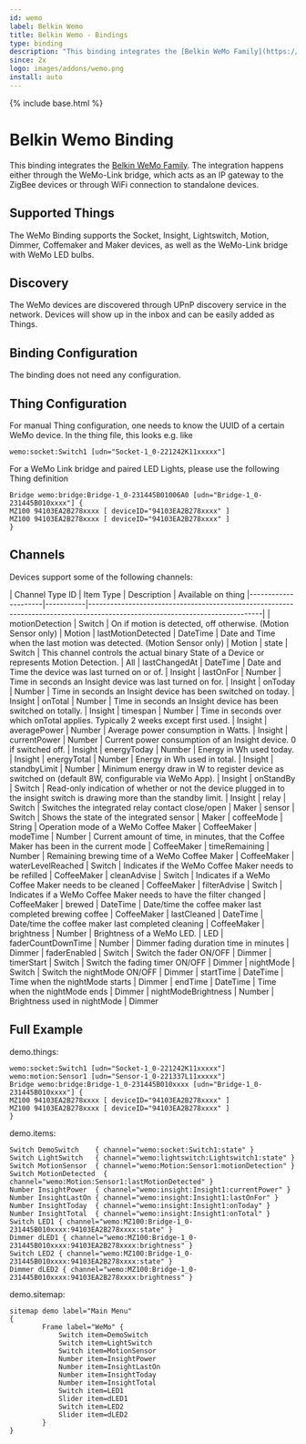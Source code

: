 ```yaml
---
id: wemo
label: Belkin Wemo
title: Belkin Wemo - Bindings
type: binding
description: "This binding integrates the [Belkin WeMo Family](https://www.belkin.com/us/Products/c/home-automation/)."
since: 2x
logo: images/addons/wemo.png
install: auto
---
```


<!-- Attention authors: Do not edit directly. Please add your changes to the appropriate source repository -->

{% include base.html %}

# Belkin Wemo Binding

This binding integrates the [Belkin WeMo Family](https://www.belkin.com/us/Products/c/home-automation/).
The integration happens either through the WeMo-Link bridge, which acts as an IP gateway to the ZigBee devices or through WiFi connection to standalone devices.

## Supported Things

The WeMo Binding supports the Socket, Insight, Lightswitch, Motion, Dimmer, Coffemaker and Maker devices, as well as the WeMo-Link bridge with WeMo LED bulbs.

## Discovery

The WeMo devices are discovered through UPnP discovery service in the network. Devices will show up in the inbox and can be easily added as Things.

## Binding Configuration

The binding does not need any configuration.

## Thing Configuration

For manual Thing configuration, one needs to know the UUID of a certain WeMo device.
In the thing file, this looks e.g. like

```
wemo:socket:Switch1 [udn="Socket-1_0-221242K11xxxxx"]
```

For a WeMo Link bridge and paired LED Lights, please use the following Thing definition

```
Bridge wemo:bridge:Bridge-1_0-231445B01006A0 [udn="Bridge-1_0-231445B010xxxx"] {
MZ100 94103EA2B278xxxx [ deviceID="94103EA2B278xxxx" ]
MZ100 94103EA2B278xxxx [ deviceID="94103EA2B278xxxx" ]
}
```



## Channels

Devices support some of the following channels:

| Channel Type ID     | Item Type | Description                                                                                                                 | Available on thing
|---------------------|-----------|-----------------------------------------------------------------------------------------------------------------------------|
| motionDetection     | Switch    | On if motion is detected, off otherwise. (Motion Sensor only)                                                               | Motion
| lastMotionDetected  | DateTime  | Date and Time when the last motion was detected. (Motion Sensor only)                                                       | Motion
| state               | Switch    | This channel controls the actual binary State of a Device or represents Motion Detection.                                   | All
| lastChangedAt       | DateTime  | Date and Time the device was last turned on or of.                                                                          | Insight
| lastOnFor           | Number    | Time in seconds an Insight device was last turned on for.                                                                   | Insight
| onToday             | Number    | Time in seconds an Insight device has been switched on today.                                                               | Insight
| onTotal             | Number    | Time in seconds an Insight device has been switched on totally.                                                             | Insight
| timespan            | Number    | Time in seconds over which onTotal applies. Typically 2 weeks except first used.                                            | Insight
| averagePower        | Number    | Average power consumption in Watts.                                                                                         | Insight
| currentPower        | Number    | Current power consumption of an Insight device. 0 if switched off.                                                          | Insight
| energyToday         | Number    | Energy in Wh used today.                                                                                                    | Insight
| energyTotal         | Number    | Energy in Wh used in total.                                                                                                 | Insight
| standbyLimit        | Number    | Minimum energy draw in W to register device as switched on (default 8W, configurable via WeMo App).                         | Insight
| onStandBy           | Switch    | Read-only indication of whether  or not the device plugged in to the insight switch is drawing more than the standby limit. | Insight
| relay               | Switch    | Switches the integrated relay contact close/open                                                                            | Maker
| sensor              | Switch    | Shows the state of the integrated sensor                                                                                    | Maker
| coffeeMode          | String    | Operation mode of a WeMo Coffee Maker                                                                                       | CoffeeMaker
| modeTime            | Number    | Current amount of time, in minutes, that the Coffee Maker has been in the current mode                                      | CoffeeMaker
| timeRemaining       | Number    | Remaining brewing time of a WeMo Coffee Maker                                                                               | CoffeeMaker
| waterLevelReached   | Switch    | Indicates if the WeMo Coffee Maker needs to be refilled                                                                     | CoffeeMaker
| cleanAdvise         | Switch    | Indicates if a WeMo Coffee Maker needs to be cleaned                                                                        | CoffeeMaker
| filterAdvise        | Switch    | Indicates if a WeMo Coffee Maker needs to have the filter changed                                                           | CoffeeMaker
| brewed              | DateTime  | Date/time the coffee maker last completed brewing coffee                                                                    | CoffeeMaker
| lastCleaned         | DateTime  | Date/time the coffee maker last completed cleaning                                                                          | CoffeeMaker
| brightness          | Number    | Brightness of a WeMo LED.                                                                                                   | LED
| faderCountDownTime  | Number    | Dimmer fading duration time in minutes                                                                                      | Dimmer
| faderEnabled        | Switch    | Switch the fader ON/OFF                                                                                                     | Dimmer
| timerStart          | Switch    | Switch the fading timer ON/OFF                                                                                              | Dimmer
| nightMode           | Switch    | Switch the nightMode ON/OFF                                                                                                 | Dimmer
| startTime           | DateTime  | Time when the nightMode starts                                                                                              | Dimmer
| endTime             | DateTime  | Time when the nightMode ends                                                                                                | Dimmer
| nightModeBrightness | Number    | Brightness used in nightMode                                                                                                | Dimmer


## Full Example

demo.things:

```
wemo:socket:Switch1 [udn="Socket-1_0-221242K11xxxxx"]
wemo:motion:Sensor1 [udn="Sensor-1_0-221337L11xxxxx"]
Bridge wemo:bridge:Bridge-1_0-231445B010xxxx [udn="Bridge-1_0-231445B010xxxx"] {
MZ100 94103EA2B278xxxx [ deviceID="94103EA2B278xxxx" ]
MZ100 94103EA2B278xxxx [ deviceID="94103EA2B278xxxx" ]
}
```

demo.items:

```
Switch DemoSwitch    { channel="wemo:socket:Switch1:state" }
Switch LightSwitch   { channel="wemo:lightswitch:Lightswitch1:state" }
Switch MotionSensor  { channel="wemo:Motion:Sensor1:motionDetection" }
Switch MotionDetected  { channel="wemo:Motion:Sensor1:lastMotionDetected" }
Number InsightPower  { channel="wemo:insight:Insight1:currentPower" }
Number InsightLastOn { channel="wemo:insight:Insight1:lastOnFor" }
Number InsightToday  { channel="wemo:insight:Insight1:onToday" }
Number InsightTotal  { channel="wemo:insight:Insight1:onTotal" }
Switch LED1 { channel="wemo:MZ100:Bridge-1_0-231445B010xxxx:94103EA2B278xxxx:state" }
Dimmer dLED1 { channel="wemo:MZ100:Bridge-1_0-231445B010xxxx:94103EA2B278xxxx:brightness" }
Switch LED2 { channel="wemo:MZ100:Bridge-1_0-231445B010xxxx:94103EA2B278xxxx:state" }
Dimmer dLED2 { channel="wemo:MZ100:Bridge-1_0-231445B010xxxx:94103EA2B278xxxx:brightness" }
```

demo.sitemap:

```
sitemap demo label="Main Menu"
{
		Frame label="WeMo" {
			Switch item=DemoSwitch
			Switch item=LightSwitch
			Switch item=MotionSensor
			Number item=InsightPower
			Number item=InsightLastOn
			Number item=InsightToday
			Number item=InsightTotal
			Switch item=LED1
			Slider item=dLED1
			Switch item=LED2
			Slider item=dLED2
		}
}
```
